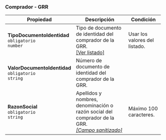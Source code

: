 ### Comprador - GRR

| Propiedad                                                    | Descripción                                                               | **Condición**                 |
| ------------------------------------------------------------ | ------------------------------------------------------------------------- | ----------------------------- |
| **TipoDocumentoIdentidad**  <br>`obligatorio`  <br>`number`  | Tipo de documento de identidad del comprador de la GRR.  <br>[[Ver listado]](../Listado/TipoDocumentoIdentidad.md) | Usar los valores del listado. |
| **ValorDocumentoIdentidad**  <br>`obligatorio`  <br>`string` | Número de documento de identidad del comprador de la GRR.                 |                               |
| **RazonSocial**  <br>`obligatorio`  <br>`string`             | Apellidos y nombres, denominación o razón social del comprador de la GRR.  <br>[_[Campo sanitizado]_](../Paginas/CampoSanitizado.md) | Máximo 100 caracteres.        |